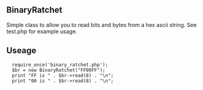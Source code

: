 BinaryRatchet
-------------

Simple class to allow you to read bits and bytes from a hex ascii string. See test.php for example usage.

Useage
------

      require_once('binary_ratchet.php');
      $br = new BinaryRatchet("FF00FF");
      print "FF is " . $br->read(8) . "\n";
      print "00 is " . $br->read(8) . "\n";
